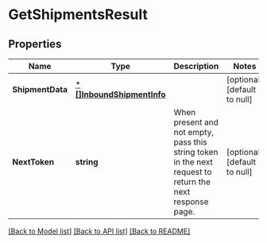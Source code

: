 # GetShipmentsResult

## Properties
Name | Type | Description | Notes
------------ | ------------- | ------------- | -------------
**ShipmentData** | [***[]InboundShipmentInfo**](array.md) |  | [optional] [default to null]
**NextToken** | **string** | When present and not empty, pass this string token in the next request to return the next response page. | [optional] [default to null]

[[Back to Model list]](../README.md#documentation-for-models) [[Back to API list]](../README.md#documentation-for-api-endpoints) [[Back to README]](../README.md)

